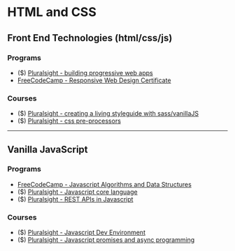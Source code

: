 # HTML and CSS

## Front End Technologies (html/css/js)
### Programs
* ($) [Pluralsight - building progressive web apps](https://www.pluralsight.com/paths/building-progressive-web-applications)
* [FreeCodeCamp - Responsive Web Design Certificate](https://www.freecodecamp.org/learn/responsive-web-design/)

### Courses
* ($) [Pluralsight - creating a living styleguide with sass/vanillaJS](https://www.pluralsight.com/courses/creating-living-style-guide-sass-vanilla-javascript)
* ($) [Pluralsight - css pre-processors](https://www.pluralsight.com/courses/hands-on-responsive-design-css-preprocessor)

---
## Vanilla JavaScript
### Programs
* [FreeCodeCamp - Javascript Algorithms and Data Structures](https://www.freecodecamp.org/learn/javascript-algorithms-and-data-structures/)
* ($) [Pluralsight - Javascript core language](https://www.pluralsight.com/paths/javascript-core-language)
* ($) [Pluralsight - REST APIs in Javascript](https://www.pluralsight.com/paths/working-with-rest-apis-in-javascript)
### Courses
* ($) [Pluralsight - Javascript Dev Environment](https://www.pluralsight.com/courses/javascript-development-environment)
* ($) [Pluralsight - Javascript promises and async programming](https://www.pluralsight.com/courses/javascript-promises-async-programming)
